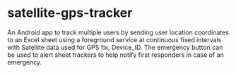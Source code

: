 # satellite-gps-tracker

An Android app to track multiple users by sending user location coordinates to an Excel sheet using a foreground service at continuous 
fixed intervals with Satellite data used for GPS fix, Device_ID. The emergency button can be used to alert sheet trackers to help notify first responders in case of an emergency.

